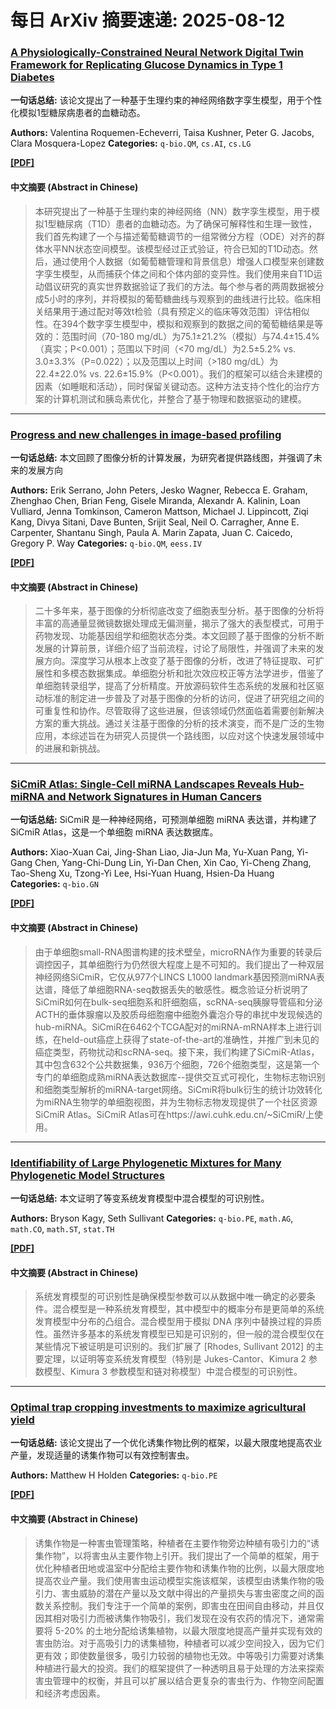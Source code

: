 # 每日 ArXiv 摘要速递: 2025-08-12

### [A Physiologically-Constrained Neural Network Digital Twin Framework for Replicating Glucose Dynamics in Type 1 Diabetes](https://arxiv.org/abs/2508.05705)

**一句话总结:** 该论文提出了一种基于生理约束的神经网络数字孪生模型，用于个性化模拟1型糖尿病患者的血糖动态。

**Authors:** Valentina Roquemen-Echeverri, Taisa Kushner, Peter G. Jacobs, Clara Mosquera-Lopez
**Categories:** `q-bio.QM`, `cs.AI`, `cs.LG`

[**[PDF]**](https://arxiv.org/pdf/2508.05705)

#### 中文摘要 (Abstract in Chinese)

> 本研究提出了一种基于生理约束的神经网络（NN）数字孪生模型，用于模拟1型糖尿病（T1D）患者的血糖动态。为了确保可解释性和生理一致性，我们首先构建了一个与描述葡萄糖调节的一组常微分方程（ODE）对齐的群体水平NN状态空间模型。该模型经过正式验证，符合已知的T1D动态。然后，通过使用个人数据（如葡萄糖管理和背景信息）增强人口模型来创建数字孪生模型，从而捕获个体之间和个体内部的变异性。我们使用来自T1D运动倡议研究的真实世界数据验证了我们的方法。每个参与者的两周数据被分成5小时的序列，并将模拟的葡萄糖曲线与观察到的曲线进行比较。临床相关结果用于通过配对等效t检验（具有预定义的临床等效范围）评估相似性。在394个数字孪生模型中，模拟和观察到的数据之间的葡萄糖结果是等效的：范围时间（70-180 mg/dL）为75.1±21.2%（模拟）与74.4±15.4%（真实；P<0.001）；范围以下时间（<70 mg/dL）为2.5±5.2% vs. 3.0±3.3%（P=0.022）；以及范围以上时间（>180 mg/dL）为22.4±22.0% vs. 22.6±15.9%（P<0.001）。我们的框架可以结合未建模的因素（如睡眠和活动），同时保留关键动态。这种方法支持个性化的治疗方案的计算机测试和胰岛素优化，并整合了基于物理和数据驱动的建模。

---

### [Progress and new challenges in image-based profiling](https://arxiv.org/abs/2508.05800)

**一句话总结:** 本文回顾了图像分析的计算发展，为研究者提供路线图，并强调了未来的发展方向

**Authors:** Erik Serrano, John Peters, Jesko Wagner, Rebecca E. Graham, Zhenghao Chen, Brian Feng, Gisele Miranda, Alexandr A. Kalinin, Loan Vulliard, Jenna Tomkinson, Cameron Mattson, Michael J. Lippincott, Ziqi Kang, Divya Sitani, Dave Bunten, Srijit Seal, Neil O. Carragher, Anne E. Carpenter, Shantanu Singh, Paula A. Marin Zapata, Juan C. Caicedo, Gregory P. Way
**Categories:** `q-bio.QM`, `eess.IV`

[**[PDF]**](https://arxiv.org/pdf/2508.05800)

#### 中文摘要 (Abstract in Chinese)

> 二十多年来，基于图像的分析彻底改变了细胞表型分析。基于图像的分析将丰富的高通量显微镜数据处理成无偏测量，揭示了强大的表型模式，可用于药物发现、功能基因组学和细胞状态分类。本文回顾了基于图像的分析不断发展的计算前景，详细介绍了当前流程，讨论了局限性，并强调了未来的发展方向。深度学习从根本上改变了基于图像的分析，改进了特征提取、可扩展性和多模态数据集成。单细胞分析和批次效应校正等方法学进步，借鉴了单细胞转录组学，提高了分析精度。开放源码软件生态系统的发展和社区驱动标准的制定进一步普及了对基于图像的分析的访问，促进了研究组之间的可重复性和协作。尽管取得了这些进展，但该领域仍然面临着需要创新解决方案的重大挑战。通过关注基于图像的分析的技术演变，而不是广泛的生物应用，本综述旨在为研究人员提供一个路线图，以应对这个快速发展领域中的进展和新挑战。

---

### [SiCmiR Atlas: Single-Cell miRNA Landscapes Reveals Hub-miRNA and Network Signatures in Human Cancers](https://arxiv.org/abs/2508.05692)

**一句话总结:** SiCmiR 是一种神经网络，可预测单细胞 miRNA 表达谱，并构建了 SiCmiR Atlas，这是一个单细胞 miRNA 表达数据库。

**Authors:** Xiao-Xuan Cai, Jing-Shan Liao, Jia-Jun Ma, Yu-Xuan Pang, Yi-Gang Chen, Yang-Chi-Dung Lin, Yi-Dan Chen, Xin Cao, Yi-Cheng Zhang, Tao-Sheng Xu, Tzong-Yi Lee, Hsi-Yuan Huang, Hsien-Da Huang
**Categories:** `q-bio.GN`

[**[PDF]**](https://arxiv.org/pdf/2508.05692)

#### 中文摘要 (Abstract in Chinese)

> 由于单细胞small-RNA图谱构建的技术壁垒，microRNA作为重要的转录后调控因子，其单细胞行为仍然很大程度上是不可知的。我们提出了一种双层神经网络SiCmiR，它仅从977个LINCS L1000 landmark基因预测miRNA表达谱，降低了单细胞RNA-seq数据丢失的敏感性。概念验证分析说明了SiCmiR如何在bulk-seq细胞系和肝细胞癌，scRNA-seq胰腺导管癌和分泌ACTH的垂体腺瘤以及胶质母细胞瘤中细胞外囊泡介导的串扰中发现候选的hub-miRNA。SiCmiR在6462个TCGA配对的miRNA-mRNA样本上进行训练，在held-out癌症上获得了state-of-the-art的准确性，并推广到未见的癌症类型，药物扰动和scRNA-seq。接下来，我们构建了SiCmiR-Atlas，其中包含632个公共数据集，936万个细胞，726个细胞类型，这是第一个专门的单细胞成熟miRNA表达数据库--提供交互式可视化，生物标志物识别和细胞类型解析的miRNA-target网络。SiCmiR将bulk衍生的统计功效转化为miRNA生物学的单细胞视图，并为生物标志物发现提供了一个社区资源SiCmiR Atlas。SiCmiR Atlas可在https://awi.cuhk.edu.cn/~SiCmiR/上使用。

---

### [Identifiability of Large Phylogenetic Mixtures for Many Phylogenetic Model Structures](https://arxiv.org/abs/2508.05832)

**一句话总结:** 本文证明了等变系统发育模型中混合模型的可识别性。

**Authors:** Bryson Kagy, Seth Sullivant
**Categories:** `q-bio.PE`, `math.AG`, `math.CO`, `math.ST`, `stat.TH`

[**[PDF]**](https://arxiv.org/pdf/2508.05832)

#### 中文摘要 (Abstract in Chinese)

> 系统发育模型的可识别性是确保模型参数可以从数据中唯一确定的必要条件。混合模型是一种系统发育模型，其中模型中的概率分布是更简单的系统发育模型中分布的凸组合。混合模型用于模拟 DNA 序列中替换过程的异质性。虽然许多基本的系统发育模型已知是可识别的，但一般的混合模型仅在某些情况下被证明是可识别的。我们扩展了 [Rhodes, Sullivant 2012] 的主要定理，以证明等变系统发育模型（特别是 Jukes-Cantor、Kimura 2 参数模型、Kimura 3 参数模型和链对称模型）中混合模型的可识别性。

---

### [Optimal trap cropping investments to maximize agricultural yield](https://arxiv.org/abs/2508.05896)

**一句话总结:** 该论文提出了一个优化诱集作物比例的框架，以最大限度地提高农业产量，发现适量的诱集作物可以有效控制害虫。

**Authors:** Matthew H Holden
**Categories:** `q-bio.PE`

[**[PDF]**](https://arxiv.org/pdf/2508.05896)

#### 中文摘要 (Abstract in Chinese)

> 诱集作物是一种害虫管理策略，种植者在主要作物旁边种植有吸引力的“诱集作物”，以将害虫从主要作物上引开。我们提出了一个简单的框架，用于优化种植者田地或温室中分配给主要作物和诱集作物的比例，以最大限度地提高农业产量。我们使用害虫运动模型实施该框架，该模型由诱集作物的吸引力、害虫威胁的潜在产量以及文献中得出的产量损失与害虫密度之间的函数关系控制。我们专注于一个简单的案例，即害虫在田间自由移动，并且仅因其相对吸引力而被诱集作物吸引，我们发现在没有农药的情况下，通常需要将 5-20% 的土地分配给诱集植物，以最大限度地提高产量并实现有效的害虫防治。对于高吸引力的诱集植物，种植者可以减少空间投入，因为它们更有效；即使数量很多，吸引力较弱的植物也无效。中等吸引力需要对诱集种植进行最大的投资。我们的框架提供了一种透明且易于处理的方法来探索害虫管理中的权衡，并且可以扩展以结合更复杂的害虫行为、作物空间配置和经济考虑因素。
